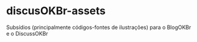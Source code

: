 # discusOKBr-assets
Subsídios (principalmente códigos-fontes de ilustrações) para o BlogOKBr e o DiscussOKBr

